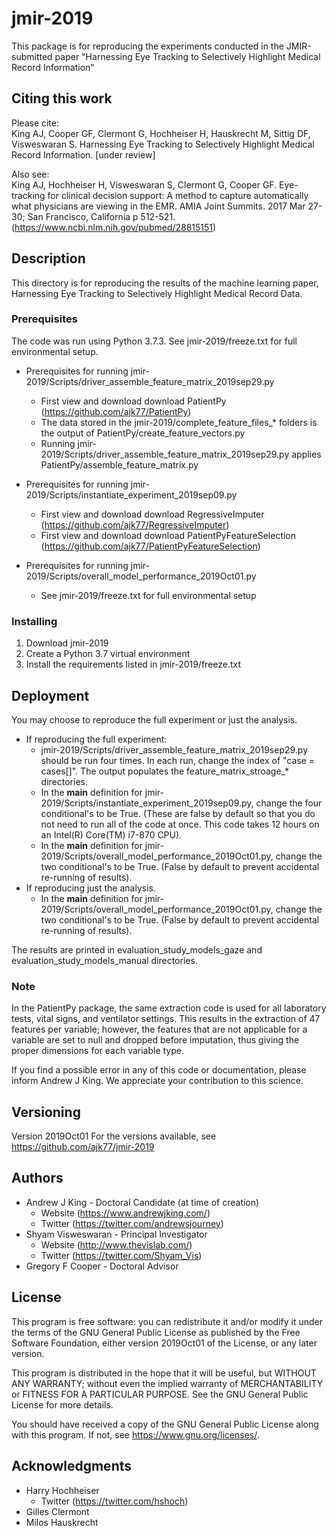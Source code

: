 # jmir-2019

This package is for reproducing the experiments conducted in the JMIR-submitted paper "Harnessing Eye Tracking to 
Selectively Highlight Medical Record Information"

## Citing this work

Please cite:<br>
King AJ, Cooper GF, Clermont G, Hochheiser H, Hauskrecht M, Sittig DF, Visweswaran S. Harnessing Eye Tracking to 
Selectively Highlight Medical Record Information. [under review]

Also see:<br>
King AJ, Hochheiser H, Visweswaran S, Clermont G, Cooper GF. Eye-tracking for clinical decision support: A method to capture automatically what physicians are viewing in the EMR. AMIA Joint Summits. 2017 Mar 27-30; San Francisco, California p 512-521. (https://www.ncbi.nlm.nih.gov/pubmed/28815151)


## Description

This directory is for reproducing the results of the machine learning paper, Harnessing Eye Tracking to Selectively Highlight Medical Record Data.  



### Prerequisites

The code was run using Python 3.7.3. See jmir-2019/freeze.txt for full environmental setup. 

* Prerequisites for running jmir-2019/Scripts/driver_assemble_feature_matrix_2019sep29.py
    * First view and download download PatientPy (https://github.com/ajk77/PatientPy)
    * The data stored in the jmir-2019/complete_feature_files_* folders is the output of PatientPy/create_feature_vectors.py
    * Running jmir-2019/Scripts/driver_assemble_feature_matrix_2019sep29.py applies PatientPy/assemble_feature_matrix.py

* Prerequisites for running jmir-2019/Scripts/instantiate_experiment_2019sep09.py
    * First view and download download RegressiveImputer (https://github.com/ajk77/RegressiveImputer)
    * First view and download download PatientPyFeatureSelection (https://github.com/ajk77/PatientPyFeatureSelection)

* Prerequisites for running jmir-2019/Scripts/overall_model_performance_2019Oct01.py 
    * See jmir-2019/freeze.txt for full environmental setup


### Installing

1. Download jmir-2019
2. Create a Python 3.7 virtual environment
3. Install the requirements listed in jmir-2019/freeze.txt<br>

## Deployment

You may choose to reproduce the full experiment or just the analysis.
* If reproducing the full experiment: 
    * jmir-2019/Scripts/driver_assemble_feature_matrix_2019sep29.py should be run four times. In each run, change the index of "case = cases[]". The output populates the feature_matrix_stroage_* directories. 
    * In the __main__ definition for jmir-2019/Scripts/instantiate_experiment_2019sep09.py, change the four conditional's to be True. (These are false by default so that you do not need to run all of the code at once. This code takes 12 hours on an Intel(R) Core(TM) i7-870 CPU).
    * In the __main__ definition for jmir-2019/Scripts/overall_model_performance_2019Oct01.py, change the two conditional's to be True. (False by default to prevent accidental re-running of results).
* If reproducing just the analysis.  
    * In the __main__ definition for jmir-2019/Scripts/overall_model_performance_2019Oct01.py, change the two conditional's to be True. (False by default to prevent accidental re-running of results).

The results are printed in evaluation_study_models_gaze and evaluation_study_models_manual directories. 

### Note
In the PatientPy package, the same extraction code is used for all laboratory tests, vital signs, and ventilator settings. This results in the 
extraction of 47 features per variable; however, the features that are not applicable for a variable are set to null 
and dropped before imputation, thus giving the proper dimensions for each variable type. 

If you find a possible error in any of this code or documentation, please inform Andrew J King. We appreciate your contribution to this science. 

## Versioning

Version 2019Oct01 For the versions available, see https://github.com/ajk77/jmir-2019

## Authors

* Andrew J King - Doctoral Candidate (at time of creation)
	* Website (https://www.andrewjking.com/)
	* Twitter (https://twitter.com/andrewsjourney)
* Shyam Visweswaran - Principal Investigator
	* Website (http://www.thevislab.com/)
	* Twitter (https://twitter.com/Shyam_Vis)
* Gregory F Cooper - Doctoral Advisor

## License

This program is free software: you can redistribute it and/or modify
it under the terms of the GNU General Public License as published by
the Free Software Foundation, either version 2019Oct01 of the License, or
any later version.

This program is distributed in the hope that it will be useful,
but WITHOUT ANY WARRANTY; without even the implied warranty of
MERCHANTABILITY or FITNESS FOR A PARTICULAR PURPOSE.  See the
GNU General Public License for more details.

You should have received a copy of the GNU General Public License
along with this program.  If not, see <https://www.gnu.org/licenses/>.

## Acknowledgments

* Harry Hochheiser
	* Twitter (https://twitter.com/hshoch)
* Gilles Clermont
* Milos Hauskrecht 
